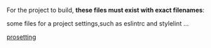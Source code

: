 For the project to build, **these files must exist with exact filenames**:

some files for a project settings,such as eslintrc and stylelint ...

[prosetting](https://github.com/boyfighting/prosetting)
